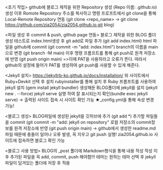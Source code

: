 <초기 작업>
github에 블로그 제작을 위한 Repository 생성 (Repo 이름: <username>.github.io) 
생성 이후 Romote Repository 주소를 복사하고 명령 프로프트에서 git clone을 통해 Local-Remote Repository 연동
(git clone <repo_name><path> → git clone https://github.com/zia2054/zia2054.github.io.git blog)
  

<파일 생성 후 commit & push, github page 연동>
블로그 제작을 위한 BLOG 폴더 생성
테스트로 index.html생성 후 git add로 파일 추가 (git add index.html)
html 파일을 github에 commit
(git commit -m "add: index.html")
branch의 이름을 main으로 변경
(git branch -M main)
이후 명령 프롬프트를 통해 git push로 원격 저장소에 반영 (git push origin main)
=>이때 PAT을 사용하라고 오류가 뜬다. 따라서 github의 설정에 들어가 PAT를 생성하여 git push를 사용할 수 있게 해준다.

<Jekyll 설치>
https://jekyllrb-ko.github.io/docs/installation/ 
위 사이트에서 Ruby+Devkit 선택 후  설치
rubyinstaller를 통해 설치 후 Ruby 프롬프트를 사용하여 jekyll 설치 (gem install jekyll bundler)
생성해둔 BLOG폴더에 jekyll을 설치 (jekyll new . --force)
jekyll serve 실행 하여 잘 표시되는지 확인(bundle exec jekyll serve) → 출력된 사이트 접속 시 사이트 확인 가능
★_config.yml을 통해 속성 변경 가능!

<블로그 생성>
BLOG파일에 생성된 jekyll을 깃허브에 추가 (git add *)
추가할 파일들을 commit (git commit -m "add: jekyll on repository"
로컬 저장소의 commit정보를 원격 저장소에 반영 (git push origin main) → github에서 생성한 readme.md파일 때문에 충돌이 일어나 오류 발생, 꼭 지우고 git push 실행!
zia2054.github.io 사이트에 접속하면 블로그 확인 가능

<블로그 사용 방법>
BLOG의 _post 폴더에 Markdown형식을 통해 내용 작성
작성 이후 추가된 파일을 꼭 add, commit, push 해야함!!!
테마는 원하는 테마 선택 후 jekyll파일이 담겨있는 폴더에 저장 후 적용
